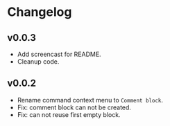 # Changelog

## v0.0.3

* Add screencast for README.
* Cleanup code.

## v0.0.2

* Rename command context menu to `Comment block`.
* Fix: comment block can not be created.
* Fix: can not reuse first empty block.
